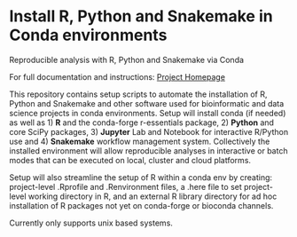 # Install R, Python and Snakemake in Conda environments
Reproducible analysis with R, Python and Snakemake via Conda

For full documentation and instructions: [Project Homepage](https://ctrhodes.github.io/conda-r-python-snakemake)

This repository contains setup scripts to automate the installation of R, Python and Snakemake and other software used for bioinformatic and data science projects in conda environments. Setup will install conda (if needed) as well as 1) **R** and the conda-forge r-essentials package, 2) **Python** and core SciPy packages, 3) **Jupyter** Lab and Notebook for interactive R/Python use and 4) **Snakemake** workflow management system. Collectively the installed environment will allow reproducible analyses in interactive or batch modes that can be executed on local, cluster and cloud platforms.

Setup will also streamline the setup of R within a conda env by creating: project-level .Rprofile and .Renvironment files, a .here file to set project-level working directory in R, and an external R library directory for ad hoc installation of R packages not yet on conda-forge or bioconda channels.

Currently only supports unix based systems.
